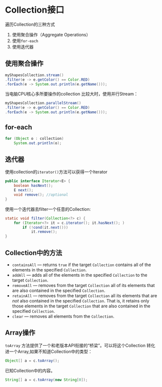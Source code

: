 # Collection接口

遍历Collection的三种方式

1. 使用聚合操作（Aggregate Operations）
2. 使用`for-each`
3. 使用迭代器

## 使用聚合操作

```java
myShapesCollection.stream()
.filter(e -> e.getColor() == Color.RED)
.forEach(e -> System.out.println(e.getName()));
```

当电脑CPU核心多所要操作的collection 比较大时，使用并行Stream：

```java
myShapesCollection.parallelStream()
.filter(e -> e.getColor() == Color.RED)
.forEach(e -> System.out.println(e.getName()));
```

## for-each

```java
for (Object o : collection)
    System.out.println(o);
```

## 迭代器

使用collection的`iterator()`方法可以获得一个Iterator

```java
public interface Iterator<E> {
    boolean hasNext();
    E next();
    void remove(); //optional
}
```

使用一个迭代器去filter一个任意的Collection:

```java
static void filter(Collection<?> c) {
    for (Iterator<?> it = c.iterator(); it.hasNext(); )
        if (!cond(it.next()))
            it.remove();
}
```

## Collection中的方法

- `containsAll` — returns `true` if the target `Collection` contains all of the elements in the specified `Collection`.
- `addAll` — adds all of the elements in the specified `Collection` to the target `Collection`.
- `removeAll` — removes from the target `Collection` all of its elements that are also contained in the specified `Collection`.
- `retainAll` — removes from the target `Collection` all its elements that are *not* also contained in the specified `Collection`. That is, it retains only those elements in the target `Collection` that are also contained in the specified `Collection`.
- `clear` — removes all elements from the `Collection`.

## Array操作

`toArray` 方法提供了一个和老版本API衔接的“桥梁”。可以将这个Collection 转化进一个Array,如果不知道Collection中的类型：

```java
Object[] a = c.toArray();
```

已知Collection中的内容。

```java
String[] a = c.toArray(new String[0]);


```

